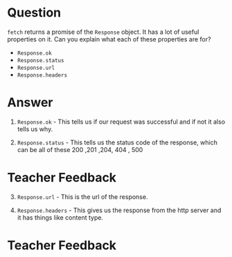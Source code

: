 # Question

`fetch` returns a promise of the `Response` object. It has a lot of useful properties on it. Can you explain what each of these properties are for?

- `Response.ok`
- `Response.status`
- `Response.url`
- `Response.headers`

# Answer

1. `Response.ok` - This tells us if our request was successful and if not it also tells us why.

2. `Response.status` - This tells us the status code of the response, which can be all of these
   200 ,201 ,204, 404 , 500

# Teacher Feedback

3. `Response.url` - This is the url of the response.

4. `Response.headers` - This gives us the response from the http server and it has things like content type.

# Teacher Feedback
